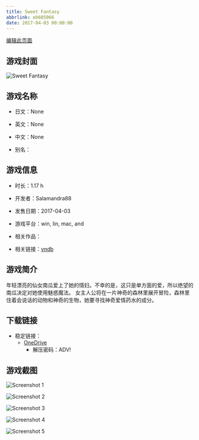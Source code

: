 ```yaml
---
title: Sweet Fantasy
abbrlink: eb605066
date: 2017-04-03 00:00:00
---
```

[编辑此页面](https://github.com/ACG-3/ADV3-source/blob/main/source/_posts/games/Sweet%20Fantasy.md)

## 游戏封面

![Sweet Fantasy](https://pan.timero.xyz/onedrive/img_lib_001/Sweet%20Fantasy_cover.avif)


## 游戏名称

- 日文：None
- 英文：None
- 中文：None

- 别名：


## 游戏信息

- 时长：1.17 h
- 开发者：Salamandra88
- 发售日期：2017-04-03
- 游戏平台：win, lin, mac, and
- 相关作品：

- 相关链接：[vndb](https://vndb.org/v21080)


## 游戏简介

年轻漂亮的仙女南瓜爱上了她的情妇。不幸的是，这只是单方面的爱，所以绝望的南瓜决定对她使用魅惑魔法。
女主人公将在一片神奇的森林里展开冒险，森林里住着会说话的动物和神奇的生物，她要寻找神奇爱情药水的成分。




## 下载链接

- 稳定链接：
    - [OneDrive](https://pan.timero.xyz/onedrive/adv_lib_001/Sweet%20Fantasy)
        - 解压密码：ADV!



## 游戏截图


![Screenshot 1](https://pan.timero.xyz/onedrive/img_lib_001/Sweet%20Fantasy_Screenshot_1.avif)

![Screenshot 2](https://pan.timero.xyz/onedrive/img_lib_001/Sweet%20Fantasy_Screenshot_2.avif)

![Screenshot 3](https://pan.timero.xyz/onedrive/img_lib_001/Sweet%20Fantasy_Screenshot_3.avif)

![Screenshot 4](https://pan.timero.xyz/onedrive/img_lib_001/Sweet%20Fantasy_Screenshot_4.avif)

![Screenshot 5](https://pan.timero.xyz/onedrive/img_lib_001/Sweet%20Fantasy_Screenshot_5.avif)

